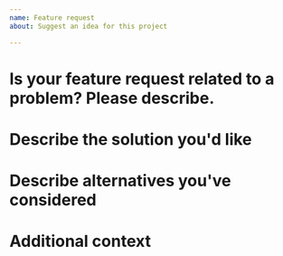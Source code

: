 ```yaml
---
name: Feature request
about: Suggest an idea for this project

---
```


# Is your feature request related to a problem? Please describe.
<!-- A clear and concise description of what the problem is.-->

# Describe the solution you'd like
<!--A clear and concise description of what you want to happen.-->

# Describe alternatives you've considered
<!--A clear and concise description of any alternative solutions or features you've considered.-->

# Additional context
<!--Add any other context (such as mock-ups, proof of concepts or screenshots) about the feature request here.-->